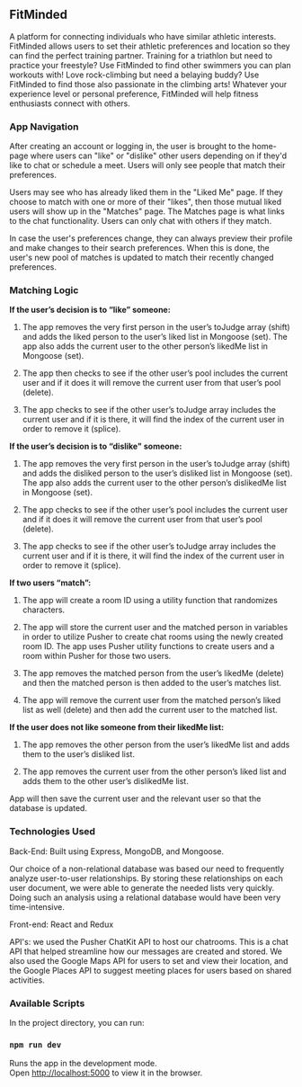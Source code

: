 ## FitMinded

A platform for connecting individuals who have similar athletic interests. FitMinded allows users to set their athletic preferences and location so they can find the perfect training partner. Training for a triathlon but need to practice your freestyle? Use FitMinded to find other swimmers you can plan workouts with! Love rock-climbing but need a belaying buddy? Use FitMinded to find those also passionate in the climbing arts! Whatever your experience level or personal preference, FitMinded will help fitness enthusiasts connect with others.

### App Navigation

After creating an account or logging in, the user is brought to the home-page where users can "like" or "dislike" other users depending on if they'd like to chat or schedule a meet. Users will only see people that match their preferences.

Users may see who has already liked them in the "Liked Me" page. If they choose to match with one or more of their "likes", then those mutual liked users will show up in the "Matches" page. The Matches page is what links to the chat functionality. Users can only chat with others if they match.

In case the user's preferences change, they can always preview their profile and make changes to their search preferences. When this is done, the user's new pool of matches is updated to match their recently changed preferences.

### Matching Logic

**If the user’s decision is to “like” someone:**

1. The app removes the very first person in the user’s toJudge array (shift) and adds the liked person to the user’s liked list in Mongoose (set). The app also adds the current user to the other person’s likedMe list in Mongoose (set).

2. The app then checks to see if the other user’s pool includes the current user and if it does it will remove the current user from that user’s pool (delete).

3. The app checks to see if the other user’s toJudge array includes the current user and if it is there, it will find the index of the current user in order to remove it (splice).

**If the user’s decision is to “dislike" someone:**

1. The app removes the very first person in the user’s toJudge array (shift) and adds the disliked person to the user’s disliked list in Mongoose (set). The app also adds the current user to the other person’s dislikedMe list in Mongoose (set).

2. The app checks to see if the other user’s pool includes the current user and if it does it will remove the current user from that user’s pool (delete).

3. The app checks to see if the other user’s toJudge array includes the current user and if it is there, it will find the index of the current user in order to remove it (splice).

**If two users “match”:**

1. The app will create a room ID using a utility function that randomizes characters.

2. The app will store the current user and the matched person in variables in order to utilize Pusher to create chat rooms using the newly created room ID. The app uses Pusher utility functions to create users and a room within Pusher for those two users.

3. The app removes the matched person from the user’s likedMe (delete) and then the matched person is then added to the user’s matches list.

4. The app will remove the current user from the matched person’s liked list as well (delete) and then add the current user to the matched list.

**If the user does not like someone from their likedMe list:**

1. The app removes the other person from the user’s likedMe list and adds them to the user’s disliked list.

2. The app removes the current user from the other person’s liked list and adds them to the other user’s dislikedMe list.

App will then save the current user and the relevant user so that the database is updated.

### Technologies Used

Back-End: Built using Express, MongoDB, and Mongoose.

Our choice of a non-relational database was based our need to frequently analyze user-to-user relationships. By storing these relationships on each user document, we were able to generate the needed lists very quickly. Doing such an analysis using a relational database would have been very time-intensive.

Front-end: React and Redux

API's: we used the Pusher ChatKit API to host our chatrooms. This is a chat API that helped streamline how our messages are created and stored. We also used the Google Maps API for users to set and view their location, and the Google Places API to suggest meeting places for users based on shared activities.

### Available Scripts

In the project directory, you can run:

### `npm run dev`

Runs the app in the development mode.<br>
Open [http://localhost:5000](http://localhost:5000) to view it in the browser.
